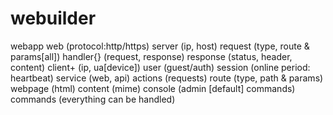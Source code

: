 # webuilder

webapp
  web (protocol:http/https)
    server (ip, host)
      request (type, route & params[all])
        handler{} (request, response)
      response (status, header, content)
    client+ (ip, ua[device])
      user (guest/auth)
      session (online period: heartbeat)
      service (web, api)
      actions (requests)
      route (type, path & params)
      webpage (html)
      content (mime)
  console (admin [default] commands)
    commands (everything can be handled)
    
